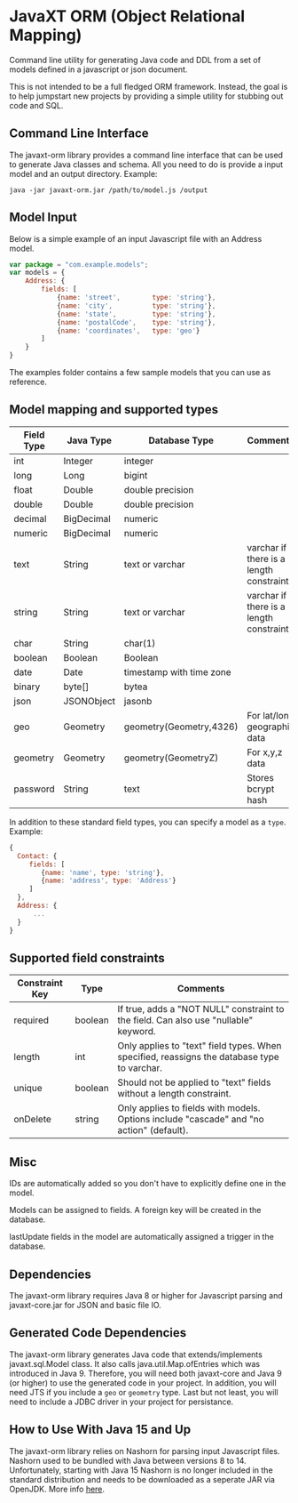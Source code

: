 # JavaXT ORM (Object Relational Mapping)
Command line utility for generating Java code and DDL from a set of models defined in a javascript or json document. 


This is not intended to be a full fledged ORM framework. Instead, the goal is to help jumpstart new projects by
providing a simple utility for stubbing out code and SQL.

## Command Line Interface
The javaxt-orm library provides a command line interface that can be used to generate Java classes 
and schema. All you need to do is provide a input model and an output directory. Example:
```
java -jar javaxt-orm.jar /path/to/model.js /output
```

## Model Input
Below is a simple example of an input Javascript file with an Address model. 
```javascript
var package = "com.example.models";
var models = {
    Address: {
        fields: [
            {name: 'street',        type: 'string'},
            {name: 'city',          type: 'string'},
            {name: 'state',         type: 'string'},
            {name: 'postalCode',    type: 'string'},
            {name: 'coordinates',   type: 'geo'}
        ]
    }
}
```

The examples folder contains a few sample models that you can use as reference.


## Model mapping and supported types


Field Type	| Java Type		| Database Type   | Comments
------------|-------------|-----------------|----------------------------
int		| Integer		| integer |
long		| Long			| bigint |
float		| Double		| double precision |
double		| Double		| double precision |
decimal		| BigDecimal		| numeric |
numeric		| BigDecimal		| numeric |
text		| String		| text or varchar | varchar if there is a length constraint
string		| String		| text or varchar | varchar if there is a length constraint
char		| String		| char(1) |
boolean		| Boolean		| Boolean |
date		| Date			| timestamp with time zone |
binary		| byte[]		| bytea |
json		| JSONObject		| jasonb |
geo		| Geometry		| geometry(Geometry,4326) | For lat/lon geographic data
geometry		| Geometry		| geometry(GeometryZ) | For x,y,z data
password	| String | text | Stores bcrypt hash

In addition to these standard field types, you can specify a model as a `type`. Example:

```javascript
{
  Contact: {
     fields: [
        {name: 'name', type: 'string'},
        {name: 'address', type: 'Address'}
     ]
  },
  Address: {
      ...
  }  
}
```


## Supported field constraints

Constraint Key	| Type		| Comments
----------------|---------|----------------------------------------------
required	| boolean	| If true, adds a "NOT NULL" constraint to the field. Can also use "nullable" keyword.
length		| int		| Only applies to "text" field types. When specified, reassigns the database type to varchar.
unique		| boolean	| Should not be applied to "text" fields without a length constraint.
onDelete    | string    | Only applies to fields with models. Options include "cascade" and "no action" (default).

## Misc

IDs are automatically added so you don't have to explicitly define one in the model.

Models can be assigned to fields. A foreign key will be created in the database.

lastUpdate fields in the model are automatically assigned a trigger in the database.


## Dependencies
The javaxt-orm library requires Java 8 or higher for Javascript parsing and javaxt-core.jar for JSON and basic file IO.


## Generated Code Dependencies
The javaxt-orm library generates Java code that extends/implements javaxt.sql.Model class. 
It also calls java.util.Map.ofEntries which was introduced in Java 9. 
Therefore, you will need both javaxt-core and Java 9 (or higher) to use the generated code
in your project. In addition, you will need JTS if you include a `geo` or `geometry` type.
Last but not least, you will need to include a JDBC driver in your project for persistance.


## How to Use With Java 15 and Up
The javaxt-orm library relies on Nashorn for parsing input Javascript files.
Nashorn used to be bundled with Java between versions 8 to 14. Unfortunately, starting with Java 15
Nashorn is no longer included in the standard distribution and needs to be downloaded as a seperate JAR via OpenJDK.
More info <a href="https://gist.github.com/pborissow/a1d8a7721d131b773235cca88dc0b88c">here</a>.
